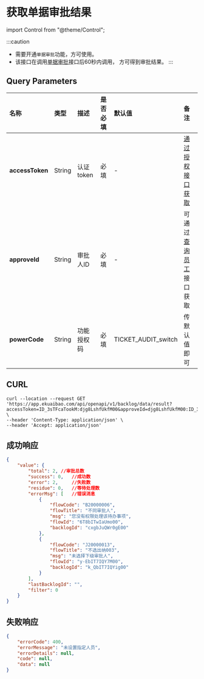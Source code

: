 # 获取单据审批结果

import Control from "@theme/Control";

<Control
method="GET"
url="/api/openapi/v1/backlog/data/result"
/>

:::caution
- 需要开通`单据审批`功能，方可使用。
- 该接口在调用[单据审批](/docs/open-api/flows/flow-approval)接口后60秒内调用， 方可得到审批结果。
:::

## Query Parameters

| 名称 | 类型 | 描述 | 是否必填 | 默认值 | 备注 |
| :--- | :--- | :--- | :--- |:--- | :--- |
| **accessToken**    | String | 认证token | 必填 | - | [通过授权接口获取](/docs/open-api/getting-started/auth) |
| **approveId**   | String  | 审批人ID      | 必填 | - | 可通过[查询员工](/docs/open-api/corporation/get-staff-ids)接口获取 |
| **powerCode**   | String  | 功能授权码     | 必填 | TICKET_AUDIT_switch | 传默认值即可 |

## CURL
```shell
curl --location --request GET 'https://app.ekuaibao.com/api/openapi/v1/backlog/data/result?accessToken=ID_3sTFcaTookM:djg8LshfUkfM00&approveId=djg8LshfUkfM00:ID_3kpneISgylw&powerCode=TICKET_AUDIT_switch' \
--header 'Content-Type: application/json' \
--header 'Accept: application/json'
```

## 成功响应
```json
{
    "value": {
        "total": 2, //审批总数
        "success": 0,   //成功数
        "error": 2,     //失败数
        "residue": 0,   //等待处理数
        "errorMsg": [   //错误消息
            {
                "flowCode": "B20000006",
                "flowTitle": "不同审批人",
                "msg": "您没有权限处理该待办事项",
                "flowId": "6T8bITwIaUmo00",
                "backlogId": "cxgbJuQWr0gE00"
            },
            {
                "flowCode": "J20000013",
                "flowTitle": "不选出纳003",
                "msg": "未选择下级审批人",
                "flowId": "y-EbIT7IQY7M00",
                "backlogId": "k_QbIT7IQYig00"
            }
        ],
        "lastBacklogId": "",
        "filter": 0
    }
}
```

## 失败响应
```json
{
    "errorCode": 400,
    "errorMessage": "未设置指定人员",
    "errorDetails": null,
    "code": null,
    "data": null
}
```